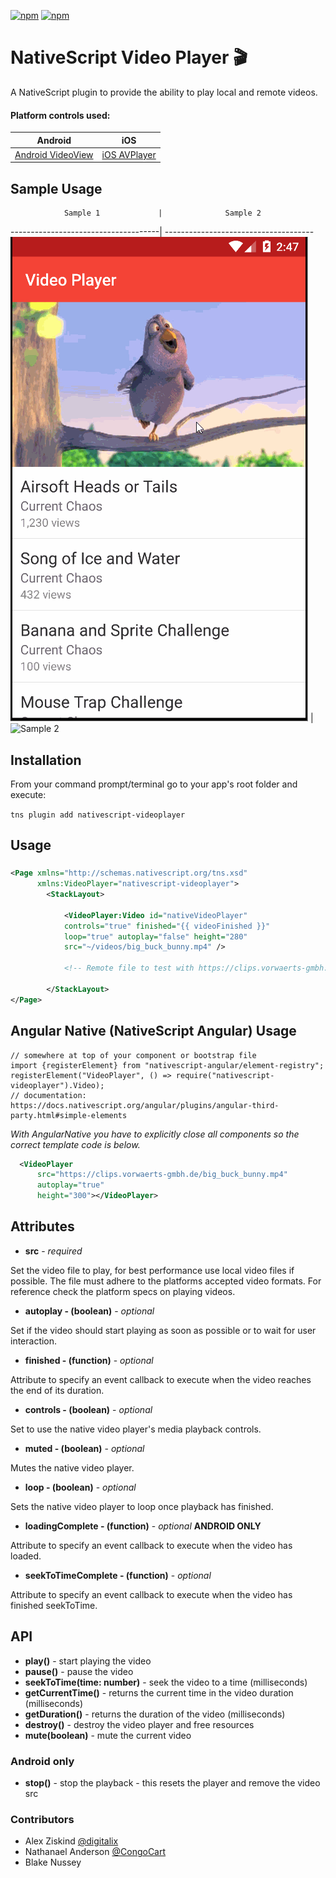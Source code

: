 [![npm](https://img.shields.io/npm/v/nativescript-videoplayer.svg)](https://www.npmjs.com/package/nativescript-videoplayer)
[![npm](https://img.shields.io/npm/dt/nativescript-videoplayer.svg?label=npm%20downloads)](https://www.npmjs.com/package/nativescript-videoplayer)

# NativeScript Video Player :clapper:
A NativeScript plugin to provide the ability to play local and remote videos.

#### Platform controls used: 
Android | iOS
---------- | -----------
[Android VideoView](http://developer.android.com/intl/zh-tw/reference/android/widget/VideoView.html) |  [iOS AVPlayer](https://developer.apple.com/library/prerelease/ios/documentation/AVFoundation/Reference/AVPlayer_Class/index.html)


## Sample Usage

                Sample 1             |              Sample 2
-------------------------------------| -------------------------------------
![Sample Usage](./screens/video.gif) | ![Sample 2](./screens/videoplayer.gif)


## Installation
From your command prompt/terminal go to your app's root folder and execute:

`tns plugin add nativescript-videoplayer`

## Usage

###
```XML
<Page xmlns="http://schemas.nativescript.org/tns.xsd"
      xmlns:VideoPlayer="nativescript-videoplayer">
        <StackLayout>
               
            <VideoPlayer:Video id="nativeVideoPlayer"
            controls="true" finished="{{ videoFinished }}"
            loop="true" autoplay="false" height="280" 
            src="~/videos/big_buck_bunny.mp4" />

            <!-- Remote file to test with https://clips.vorwaerts-gmbh.de/big_buck_bunny.mp4 -->
            
        </StackLayout>
</Page>
```

## Angular Native (NativeScript Angular) Usage
``` TS
// somewhere at top of your component or bootstrap file
import {registerElement} from "nativescript-angular/element-registry";
registerElement("VideoPlayer", () => require("nativescript-videoplayer").Video);
// documentation: https://docs.nativescript.org/angular/plugins/angular-third-party.html#simple-elements
```
 *With AngularNative you have to explicitly close all components so the correct template code is below.*
``` XML
  <VideoPlayer
      src="https://clips.vorwaerts-gmbh.de/big_buck_bunny.mp4"
      autoplay="true" 
      height="300"></VideoPlayer>
```

## Attributes
- **src** - *required*

Set the video file to play, for best performance use local video files if possible. The file must adhere to the platforms accepted video formats. For reference check the platform specs on playing videos.

- **autoplay - (boolean)** - *optional*

Set if the video should start playing as soon as possible or to wait for user interaction.

- **finished - (function)** - *optional*

Attribute to specify an event callback to execute when the video reaches the end of its duration.

- **controls - (boolean)** - *optional*

Set to use the native video player's media playback controls.

- **muted - (boolean)** - *optional*

Mutes the native video player.

- **loop - (boolean)** - *optional*

Sets the native video player to loop once playback has finished.

- **loadingComplete - (function)** - *optional*  **ANDROID ONLY**

Attribute to specify an event callback to execute when the video has loaded.

- **seekToTimeComplete - (function)** - *optional*

Attribute to specify an event callback to execute when the video has finished seekToTime.


## API

- **play()** - start playing the video
- **pause()** - pause the video
- **seekToTime(time: number)** - seek the video to a time (milliseconds)
- **getCurrentTime()** - returns the current time in the video duration (milliseconds)
- **getDuration()** - returns the duration of the video (milliseconds)
- **destroy()** - destroy the video player and free resources
- **mute(boolean)** - mute the current video

### Android only

- **stop()** - stop the playback - this resets the player and remove the video src


### Contributors

- Alex Ziskind [@digitalix](https://twitter.com/digitalix)
- Nathanael Anderson [@CongoCart](https://twitter.com/CongoCart)
- Blake Nussey
